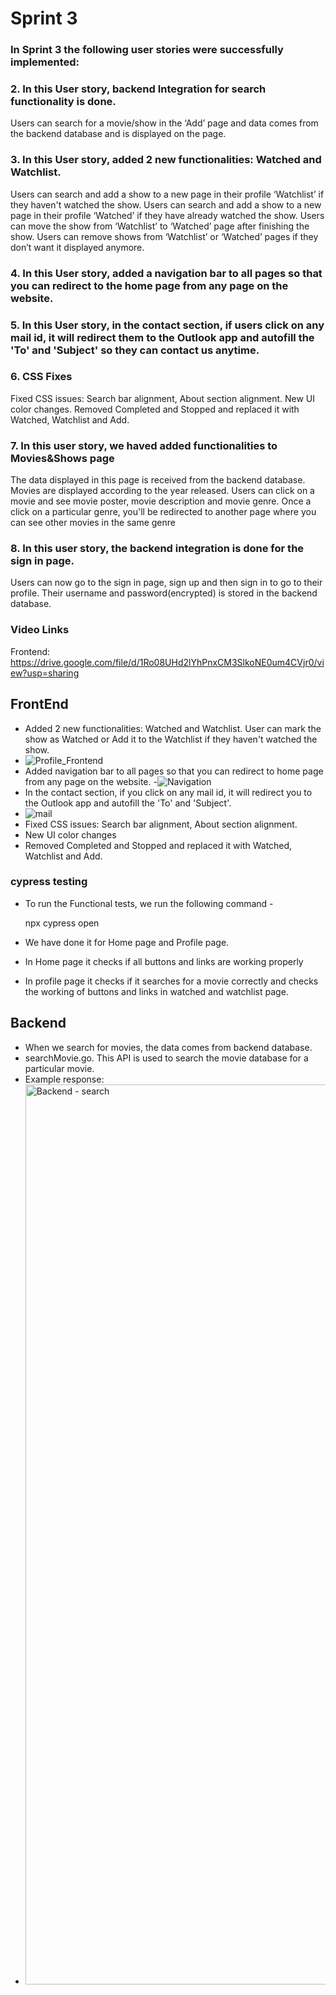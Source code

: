 # Sprint 3
### In Sprint 3 the following user stories were successfully implemented:
### 2. In this User story, backend Integration for search functionality is done.
Users can search for a movie/show in the ‘Add’ page and data comes from the backend database and is displayed on the page. 
### 3. In this User story, added 2 new functionalities: Watched and Watchlist. 
Users can search and add a show to a new page in their profile ‘Watchlist’ if they haven't watched the show.
Users can search and add a show to a new page in their profile ‘Watched’ if they have already watched the show.
Users can move the show from ‘Watchlist’ to ‘Watched’ page after finishing the show.
Users can remove shows from ‘Watchlist’ or ‘Watched’ pages if they don’t want it displayed anymore.
### 4. In this User story, added a navigation bar to all pages so that you can redirect to the home page from any page on the website.
### 5. In this User story, in the contact section, if users click on any mail id, it will redirect them to the Outlook app and autofill the 'To' and 'Subject' so they can contact us anytime. 
 
### 6. CSS Fixes
Fixed CSS issues: Search bar alignment, About section alignment.
New UI color changes.
Removed Completed and Stopped and replaced it with Watched, Watchlist and Add.

### 7. In this user story, we haved added functionalities to Movies&Shows page
The data displayed in this page is received from the backend database. Movies are displayed according to the year released. Users can click on a movie
and see movie poster, movie description and movie genre. Once a click on a particular genre, you'll be redirected to another page where you can see 
other movies in the same genre

### 8. In this user story, the backend integration is done for the sign in page. 
Users can now go to the sign in page, sign up and then sign in to go to their profile. Their username and password(encrypted) is stored in the backend 
database.

### Video Links
Frontend: https://drive.google.com/file/d/1Ro08UHd2lYhPnxCM3SlkoNE0um4CVjr0/view?usp=sharing

## FrontEnd

- Added 2 new functionalities: Watched and Watchlist. User can mark the show as Watched or Add it to the Watchlist if they haven't watched the show.
- ![Profile_Frontend](https://user-images.githubusercontent.com/71694219/161363186-007ecc70-a188-46fa-868a-6dd785ec4c22.gif)
- Added navigation bar to all pages so that you can redirect to home page from any page on the website.
-![Navigation](https://user-images.githubusercontent.com/71694219/161363191-682758a0-1c28-49fa-9371-027223683cb8.gif)
- In the contact section, if you click on any mail id, it will redirect you to the Outlook app and autofill the 'To' and 'Subject'.
- ![mail](https://user-images.githubusercontent.com/71694219/161364702-a1237799-5938-4fcc-a8df-630d63502f73.gif)
- Fixed CSS issues: Search bar alignment, About section alignment.
- New UI color changes
- Removed Completed and Stopped and replaced it with Watched, Watchlist and Add.

### cypress testing
- To run the Functional tests, we run the following command -

     npx cypress open  
- We have done it for Home page and Profile page. 
- In Home page it checks if all buttons and links are working properly
- In profile page it checks if it searches for a movie correctly and checks the working of buttons and links in watched and watchlist page.


  
## Backend

- When we search for movies, the data comes from backend database.
- searchMovie.go. This API is used to search the movie database for a particular movie.
- Example response:
- <img width="1440" alt="Backend - search " src="https://user-images.githubusercontent.com/30584808/161364893-487cf506-03c9-44bd-9314-1e0236156bc9.png">


